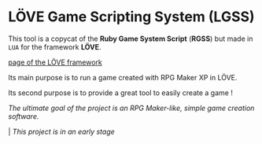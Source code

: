# LÖVE Game Scripting System (LGSS)

This tool is a copycat of the **Ruby Game System Script** (**RGSS**) but made in `LUA`  for the framework **LÖVE**.

[page of the LÖVE framework](https://love2d.org/)

Its main purpose is to run a game created with RPG Maker XP in LÖVE.

Its second purpose is to provide a great tool to easily create a game !

*The ultimate goal of the project is an RPG Maker-like, simple game creation software.*

| _This project is in an early stage_
